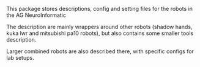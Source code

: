 This package stores descriptions, config and setting files for the robots in the AG NeuroInformatic

The description are mainly wrappers around other robots (shadow hands, kuka lwr and mitsubishi pa10 robots), but also contains some smaller tools description.

Larger combined robots are also described there, with specific configs for lab setups.
